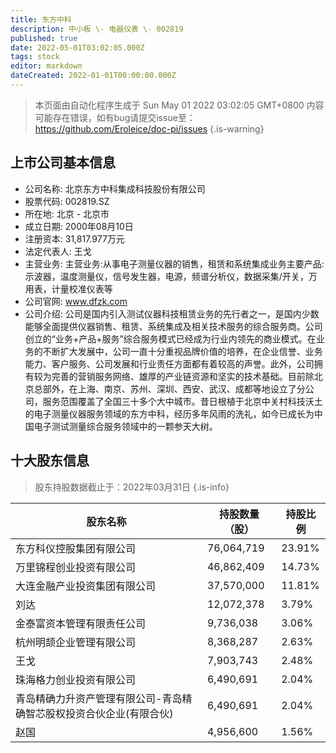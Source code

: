 ```yaml
---
title: 东方中科
description: 中小板 \- 电器仪表 \- 002819
published: true
date: 2022-05-01T03:02:05.000Z
tags: stock
editor: markdown
dateCreated: 2022-01-01T00:00:00.000Z
---
```


> 本页面由自动化程序生成于 Sun May 01 2022 03:02:05 GMT+0800
> 内容可能存在错误，如有bug请提交issue至：https://github.com/Eroleice/doc-pi/issues
{.is-warning}

## 上市公司基本信息
- 公司名称: 北京东方中科集成科技股份有限公司
- 股票代码: 002819.SZ
- 所在地: 北京 - 北京市
- 成立日期: 2000年08月10日
- 注册资本: 31,817.977万元
- 法定代表人: 王戈
- 主营业务: 主营业务:从事电子测量仪器的销售，租赁和系统集成业务主要产品:示波器，温度测量仪，信号发生器，电源，频谱分析仪，数据采集/开关，万用表，计量校准仪表等
- 公司官网: www.dfzk.com
- 公司介绍: 公司是国内引入测试仪器科技租赁业务的先行者之一，是国内少数能够全面提供仪器销售、租赁、系统集成及相关技术服务的综合服务商。公司创立的“业务+产品+服务”综合服务模式已经成为行业内领先的商业模式。在业务的不断扩大发展中，公司一直十分重视品牌价值的培养，在企业信誉、业务能力、客户服务、公司发展和行业责任方面都有着较高的声誉。此外，公司拥有较为完善的营销服务网络、雄厚的产业链资源和坚实的技术基础。目前除北京总部外，在上海、南京、苏州、深圳、西安、武汉、成都等地设立了分公司，服务范围覆盖了全国三十多个大中城市。昔日根植于北京中关村科技沃土的电子测量仪器服务领域的东方中科，经历多年风雨的洗礼，如今已成长为中国电子测试测量综合服务领域中的一颗参天大树。


## 十大股东信息
> 股东持股数据截止于：2022年03月31日
{.is-info}

| 股东名称 | 持股数量（股） | 持股比例 |
| --- | --- | --- |
| 东方科仪控股集团有限公司 | 76,064,719 | 23.91% |
| 万里锦程创业投资有限公司 | 46,862,409 | 14.73% |
| 大连金融产业投资集团有限公司 | 37,570,000 | 11.81% |
| 刘达 | 12,072,378 | 3.79% |
| 金泰富资本管理有限责任公司 | 9,736,038 | 3.06% |
| 杭州明颉企业管理有限公司 | 8,368,287 | 2.63% |
| 王戈 | 7,903,743 | 2.48% |
| 珠海格力创业投资有限公司 | 6,490,691 | 2.04% |
| 青岛精确力升资产管理有限公司-青岛精确智芯股权投资合伙企业(有限合伙) | 6,490,691 | 2.04% |
| 赵国 | 4,956,600 | 1.56% |





